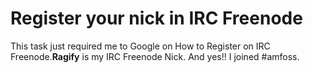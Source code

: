 # Register your nick in IRC Freenode

This task just required me to Google on How to Register on IRC Freenode.**Ragify** is my IRC Freenode Nick. And yes!! I joined #amfoss.

